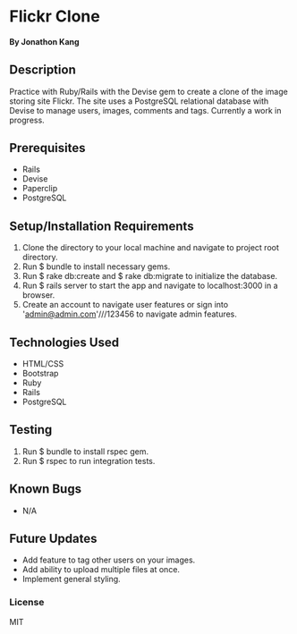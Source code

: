 

# Flickr Clone

#### By Jonathon Kang

## Description

Practice with Ruby/Rails with the Devise gem to create a clone of the image storing site Flickr. The site uses a PostgreSQL relational database with Devise to manage users, images, comments and tags. Currently a work in progress.

## Prerequisites
* Rails
* Devise
* Paperclip
* PostgreSQL

## Setup/Installation Requirements
1. Clone the directory to your local machine and navigate to project root directory.
2. Run $ bundle to install necessary gems.
3. Run $ rake db:create and $ rake db:migrate to initialize the database.
4. Run $ rails server to start the app and navigate to localhost:3000 in a browser.
5. Create an account to navigate user features or sign into 'admin@admin.com'///123456 to navigate admin features.

## Technologies Used
* HTML/CSS
* Bootstrap
* Ruby
* Rails
* PostgreSQL

## Testing
1. Run $ bundle to install rspec gem.
2. Run $ rspec to run integration tests.

## Known Bugs
* N/A

## Future Updates
* Add feature to tag other users on your images.
* Add ability to upload multiple files at once.
* Implement general styling.

### License
MIT
